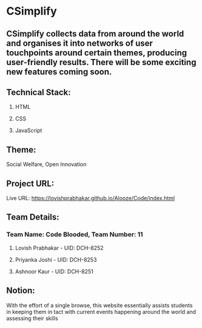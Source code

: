 # CSimplify
## CSimplify collects data from around the world and organises it into networks of user touchpoints around certain themes, producing user-friendly results. There will be some exciting new features coming soon.

## Technical Stack:
1. HTML

2. CSS

3. JavaScript

## Theme:
Social Welfare, Open Innovation

## Project URL:
Live URL: https://lovishprabhakar.github.io/Alooze/Code/index.html

## Team Details:
### Team Name: Code Blooded, Team Number: 11
1. Lovish Prabhakar - UID: DCH-8252

2. Priyanka Joshi - UID: DCH-8253

3. Ashnoor Kaur - UID: DCH-8251

## Notion:
With the effort of a single browse, this website essentially assists students in keeping them in tact with current events happening around the world  and assessing their skills
